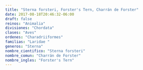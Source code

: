 ```yaml
---
title: "Sterna forsteri, Forster's Tern, Charrán de Forster"
date: 2017-08-18T20:46:32-06:00
draft: false
reinos: "Animalia"
divisiones: "Chordata"
clases: "Aves"
ordenes: "Charadriiformes"
familias: "Laridae "
generos: "Sterna"
nombre_cientifico: "Sterna forsteri"
nombre_comun: "Charrán de Forster"
nombre_ingles: "Forster's Tern"
---
```

